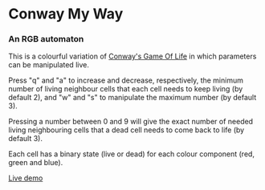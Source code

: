 # Conway My Way

### An RGB automaton

This is a colourful variation of [Conway's Game Of Life](https://en.wikipedia.org/wiki/Conway%27s_Game_of_Life) in which parameters can be manipulated live.

Press "q" and "a" to increase and decrease, respectively, the minimum number of living neighbour cells that each cell needs to keep living (by default 2), and "w" and "s" to manipulate the maximum number (by default 3).

Pressing a number between 0 and 9 will give the exact number of needed living neighbouring cells that a dead cell needs to come back to life (by default 3).

Each cell has a binary state (live or dead) for each colour component (red, green and blue).

[Live demo](http://www.openprocessing.org/sketch/148846)
